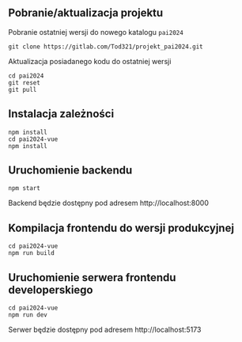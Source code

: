 
## Pobranie/aktualizacja projektu

Pobranie ostatniej wersji do nowego katalogu ``pai2024``
```
git clone https://gitlab.com/Tod321/projekt_pai2024.git
```
Aktualizacja posiadanego kodu do ostatniej wersji
```
cd pai2024
git reset
git pull
```

## Instalacja zależności
```
npm install
cd pai2024-vue
npm install
```

## Uruchomienie backendu
```
npm start
```
Backend będzie dostępny pod adresem http://localhost:8000

## Kompilacja frontendu do wersji produkcyjnej
```
cd pai2024-vue
npm run build
```

## Uruchomienie serwera frontendu developerskiego
```
cd pai2024-vue
npm run dev
```
Serwer będzie dostępny pod adresem http://localhost:5173
